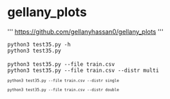 # gellany_plots
'''
https://github.com/gellanyhassan0/gellany_plots
'''

<code>python3 test35.py -h</code><br>
<code>python3 test35.py </code><br>
<code>python3 test35.py --file train.csv </code><br>
<code>python3 test35.py --file train.csv --distr multi<code><br>
<code>python3 test35.py --file train.csv --distr single</code><br>
<code>python3 test35.py --file train.csv --distr double</code><br>
  
 
    
